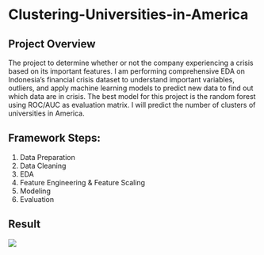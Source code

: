 # Clustering-Universities-in-America

## Project Overview

The project to determine whether or not the company experiencing a crisis based on its important features. 
I am performing comprehensive EDA on Indonesia’s financial crisis dataset to understand important variables,
outliers, and apply machine learning models to predict new data to find out which data are in crisis. The 
best model for this project is the random forest using ROC/AUC as evaluation matrix.
I will predict the number of clusters of universities in America.

## Framework Steps:

1. Data Preparation
2. Data Cleaning
3. EDA
4. Feature Engineering & Feature Scaling
5. Modeling
6. Evaluation

## Result

<img src="au_output.jpg"/>
